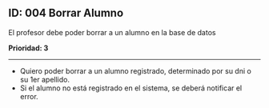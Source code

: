 ## ID: 004 Borrar Alumno
El profesor debe poder borrar a un alumno en la base de datos

**Prioridad: 3**

---

 - Quiero poder borrar a un alumno registrado, determinado por su dni o su 1er apellido.
 - Si el alumno no está registrado en el sistema, se deberá notificar el error.